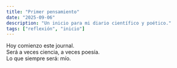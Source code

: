 ```yaml
---
title: "Primer pensamiento"
date: "2025-09-06"
description: "Un inicio para mi diario científico y poético."
tags: ["reflexión", "inicio"]
---
```


Hoy comienzo este journal.  
Será a veces ciencia, a veces poesía.  
Lo que siempre será: mío.